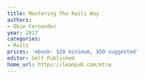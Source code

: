 ```yaml
---
title: Mastering The Rails Way
authors:
- Obie Fernandez
year: 2017
categories:
- Rails
prices: 'ebook: $20 minimum, $50 suggested'
editor: Self Published
home_url: https://leanpub.com/mtrw
---
```

